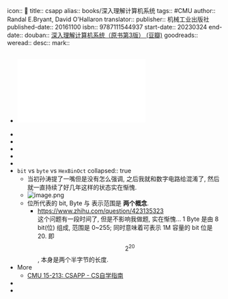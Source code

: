 icon:: 📖
title:: csapp
alias:: books/深入理解计算机系统
tags:: #CMU
author:: Randal E.Bryant, David O'Hallaron
translator:: 
publisher:: 机械工业出版社
published-date:: 20161100
isbn:: 9787111544937
start-date:: 20230324
end-date:: 
douban:: [深入理解计算机系统（原书第3版） (豆瓣)](https://book.douban.com/subject/26912767/)
goodreads:: 
weread:: 
desc:: 
mark::

- ## ![COMPUTER SYSTEMS A PROGRAMMER’S PERSPECTIVE](../assets/book_computer_systems_a_programmers_perspective.pdf)
-
-
-
-
-
- `bit` vs `byte` vs `HexBinOct`
  collapsed:: true
  - 当初孙涛提了一嘴但是没有怎么强调, 之后我就和数字电路给混淆了, 然后就一直持续了好几年这样的状态实在惭愧.
  - ![image.png](../assets/image_1647190618441_0.png)
  - 位所代表的 bit, Byte 与 表示范围是 **两个概念**.
    - https://www.zhihu.com/question/423135323  
      这个问题有一段时间了, 但是不影响我做题, 实在惭愧... 1 Byte 是由 8 bit(位) 组成, 范围是 0~255; 同时意味着可表示 1M 容量的 bit 位是 20. 即 $$2^{20}$$ , 本身是两个半字节的长度.
- More
  - [CMU 15-213: CSAPP - CS自学指南](https://csdiy.wiki/%E4%BD%93%E7%B3%BB%E7%BB%93%E6%9E%84/CSAPP/)
-
-